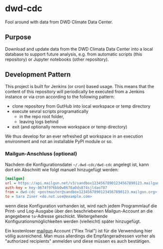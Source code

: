 # dwd-cdc

Fool around with data from DWD Climate Data Center.

## Purpose

Download and update data from the DWD Climata Data Center
into a local database to support future analysis, e.g. from
automatic scripts (this repository) or Jupyter notebooks
(other repository).

## Development Pattern

This project is built for Jenkins (or cron) based usage. 
This means that the content of this repository will 
periodically be executed from a Jenkins instance or via cron
according to the following pattern:
- clone repository from GutHub into local workspace or temp directory
- execute sevral scripts programatically
   - in the repo root folder, 
    - leaving logs behind
- exit (and optionally remove workspace or temp directory)

We thus develop for an ever refreshed git workspace in an
execution environment and not an installable PyPI module or so.

### Mailgun-Anschluss (optional)

Nachdem die Konfigurationsdatei `~/.dwd-cdc/dwd-cdc` angelegt ist, 
kann dort ein Abschnitt wie folgt manuell hinzugefügt werden:

```ini
[mailgun]
url = https://api.mailgun.net/v3/sandbox12345678901234567890123.mailgun.org/messages
auth-key = key-8674f976bb0w8678a0ds874sjldao787
from = dwd-cdc <postmaster@sandbox12345678901234567890123.mailgun.org>
to = Sara Ziner <do.not.use@example.com>
```

wenn diese Konfiguration vorhanden ist, wird nach jedem Programmlauf die Print- und Log-Ausgabe über den
beschriebenen Mailgun-Account an die angegebene `to`-Adresse geschickt. Weitergehende Konfigurationsmöglichkeiten
werden (vielleicht) später hinzugefügt.

Ein kostenloser [mailgun](https://www.mailgun.com/) Account ("Flex Trial") ist für die Verwendung hier völlig
ausreichend. Man muss allerdings die Empfängeradressen vorher als "authorized recipients" anmelden 
und diese müssen es auch bestätigen.


 
